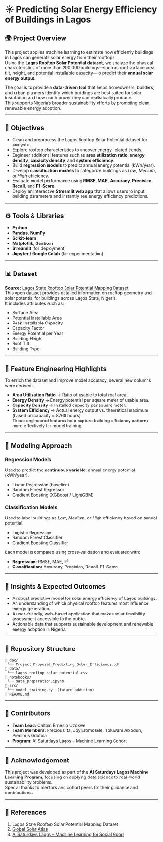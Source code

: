 # ☀️ Predicting Solar Energy Efficiency of Buildings in Lagos

## 🌍 Project Overview
This project applies machine learning to estimate how efficiently buildings in Lagos can generate solar energy from their rooftops.  
Using the **Lagos Rooftop Solar Potential dataset**, we analyze the physical characteristics of more than 200,000 buildings—such as roof surface area, tilt, height, and potential installable capacity—to predict their **annual solar energy output**.

The goal is to provide a **data-driven tool** that helps homeowners, builders, and urban planners identify which buildings are best suited for solar installation and how much power they can realistically produce.  
This supports Nigeria’s broader sustainability efforts by promoting clean, renewable energy adoption.

---

## 🎯 Objectives
- Clean and preprocess the Lagos Rooftop Solar Potential dataset for analysis.  
- Explore rooftop characteristics to uncover energy-related trends.  
- Engineer additional features such as **area utilization ratio**, **energy density**, **capacity density**, and **system efficiency**.  
- Build **regression models** to predict annual energy potential (kWh/year).  
- Develop **classification models** to categorize buildings as *Low*, *Medium*, or *High* efficiency.  
- Evaluate model performance using **RMSE**, **MAE**, **Accuracy**, **Precision**, **Recall**, and **F1-Score**.  
- Deploy an interactive **Streamlit web app** that allows users to input building parameters and instantly see energy efficiency predictions.

---

## ⚙️ Tools & Libraries
- **Python**
- **Pandas**, **NumPy**
- **Scikit-learn**
- **Matplotlib**, **Seaborn**
- **Streamlit** (for deployment)
- **Jupyter / Google Colab** (for experimentation)

---

## 📊 Dataset
**Source:** [Lagos State Rooftop Solar Potential Mapping Dataset](https://energydata.info/dataset/lagos-state-rooftop-solar-potential-mapping)  
This open dataset provides detailed information on rooftop geometry and solar potential for buildings across Lagos State, Nigeria.  
It includes attributes such as:
- Surface Area  
- Potential Installable Area  
- Peak Installable Capacity  
- Capacity Factor  
- Energy Potential per Year  
- Building Height  
- Roof Tilt  
- Building Type  

---

## 🧩 Feature Engineering Highlights
To enrich the dataset and improve model accuracy, several new columns were derived:
- **Area Utilization Ratio** → Ratio of usable to total roof area.  
- **Energy Density** → Energy potential per square meter of usable area.  
- **Capacity Density** → Installed capacity per square meter.  
- **System Efficiency** → Actual energy output vs. theoretical maximum (based on capacity × 8760 hours).  
These engineered features help capture building efficiency patterns more effectively for model training.

---

## 🤖 Modeling Approach
### Regression Models
Used to predict the **continuous variable**: annual energy potential (kWh/year).
- Linear Regression (baseline)
- Random Forest Regressor
- Gradient Boosting (XGBoost / LightGBM)

### Classification Models
Used to label buildings as *Low*, *Medium*, or *High* efficiency based on annual potential.
- Logistic Regression
- Random Forest Classifier
- Gradient Boosting Classifier

Each model is compared using cross-validation and evaluated with:
- **Regression:** RMSE, MAE, R²  
- **Classification:** Accuracy, Precision, Recall, F1-Score  

---

## 🧠 Insights & Expected Outcomes
- A robust predictive model for solar energy efficiency of Lagos buildings.  
- An understanding of which physical rooftop features most influence energy generation.  
- A user-friendly, web-based application that makes solar feasibility assessment accessible to the public.  
- Actionable data that supports sustainable development and renewable energy adoption in Nigeria.

---

## 🧭 Repository Structure
```
📁 doc/
 └── Project_Proposal_Predicting_Solar_Efficiency.pdf
📁 data/
 └── lagos_rooftop_solar_potential.csv
📁 notebooks/
 └── data_preparation.ipynb
📁 src/
 └── model_training.py  (future addition)
📄 README.md
```


---

## 👥 Contributors
- **Team Lead:** Chitom Ernesto Uzokwe  
- **Team Members:** Precious Ita, Joy Eromosele, Toluwani Abiodun, Precious Odutola  
- **Program:** AI Saturdays Lagos – Machine Learning Cohort

---

## 📜 Acknowledgement
This project was developed as part of the **AI Saturdays Lagos Machine Learning Program**, focusing on applying data science to real-world sustainability problems.  
Special thanks to mentors and cohort peers for their guidance and contributions.

---

## 🔗 References
1. [Lagos State Rooftop Solar Potential Mapping Dataset](https://energydata.info/dataset/lagos-state-rooftop-solar-potential-mapping)  
2. [Global Solar Atlas](https://globalsolaratlas.info/map)  
3. [AI Saturdays Lagos – Machine Learning for Social Good](https://aisaturdayslagos.com)
